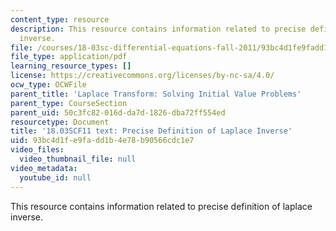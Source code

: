 ```yaml
---
content_type: resource
description: This resource contains information related to precise definition of laplace
  inverse.
file: /courses/18-03sc-differential-equations-fall-2011/93bc4d1fe9fadd1b4e78b90566cdc1e7_MIT18_03SCF11_s29_2text.pdf
file_type: application/pdf
learning_resource_types: []
license: https://creativecommons.org/licenses/by-nc-sa/4.0/
ocw_type: OCWFile
parent_title: 'Laplace Transform: Solving Initial Value Problems'
parent_type: CourseSection
parent_uid: 50c3fc82-016d-da7d-1826-dba72ff554ed
resourcetype: Document
title: '18.03SCF11 text: Precise Definition of Laplace Inverse'
uid: 93bc4d1f-e9fa-dd1b-4e78-b90566cdc1e7
video_files:
  video_thumbnail_file: null
video_metadata:
  youtube_id: null
---
```

This resource contains information related to precise definition of laplace inverse.